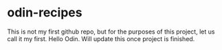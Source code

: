 # odin-recipes
This is not my first github repo, but for the purposes of this project, let us call it my first.
Hello Odin. Will update this once project is finished.